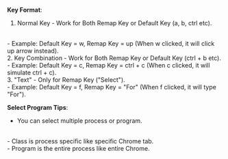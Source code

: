 **Key Format**:
<br>
1. Normal Key - Work for Both Remap Key or Default Key (a, b, ctrl etc).
<br>
 - Example: Default Key = w, Remap Key = up (When w clicked, it will click up arrow instead).
<br>
2. Key Combination - Work for Both Remap Key or Default Key (ctrl + b etc).
   - Example: Default Key = c, Remap Key = ctrl + c (When c clicked, it will simulate ctrl + c).
<br>
3. "Text" - Only for Remap Key ("Select").
<br>
   - Example: Default Key = f, Remap Key = "For" (When f clicked, it will type "For").


**Select Program Tips**:
<br>
- You can select multiple process or program.
<br>
- Class is process specific like specific Chrome tab.
<br>
- Program is the entire process like entire Chrome.